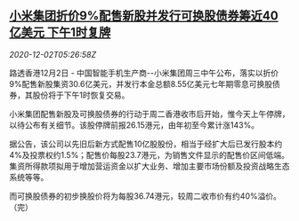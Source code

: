 <!--1606888472000-->
[小米集团折价9%配售新股并发行可换股债券筹近40亿美元 下午1时复牌](https://cn.reuters.com/article/xiaomi-new-stocks-issue-cb-1202-idCNKBS28C0HG)
------

<div><i>2020-12-02T05:26:58Z</i></div><p>路透香港12月2日 - 中国智能手机生产商--小米集团周三中午公布，落实以折价9%配售新股集资30.6亿美元，并发行本金总额8.55亿美元七年期零息可换股债券，其股份将于下午1时恢复交易。</p><p>小米集团配售新股及可换股债券的行动于周二香港收市后开始，惟今天上午停牌，以待公布有关细节。该股停牌前报26.15港元，由年初至今累计涨143%。</p><p>据公告，该公司以先旧后新方式配售10亿股股份，相当于经扩大后已发行股本约4%及投票权约1.5%；配售价每股23.7港元，为销售文件显示的配售价区间低端。集资所得款项拟用于增加营运资金以扩大业务、增加主要市场份额及投资战略生态系统等等。</p><p>而可换股债券的初步换股价将为每股36.74港元，较周二收市价有约40%溢价。（完）</p>
